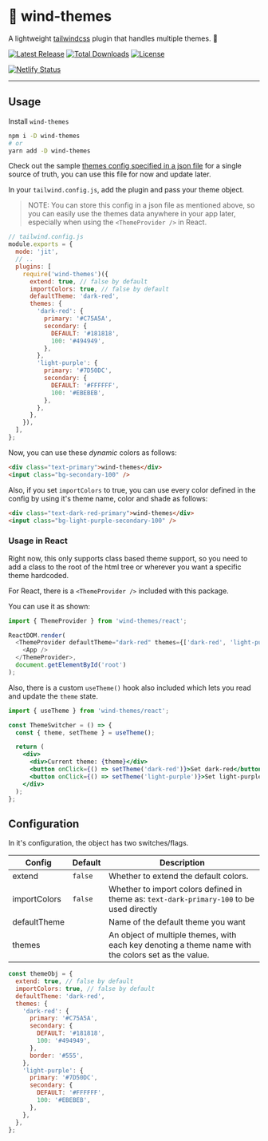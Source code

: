 # 🎨 wind-themes

A lightweight [tailwindcss](https://tailwindcss.com) plugin that handles multiple themes. 🎨

<p>

<a href="https://github.com/vaibhavshn/wind-themes/releases"><img src="https://img.shields.io/npm/v/wind-themes.svg" alt="Latest Release"></a>
<a href="https://www.npmjs.com/package/wind-themes"><img src="https://img.shields.io/npm/dt/wind-themes.svg" alt="Total Downloads"></a>
<a href="https://github.com/vaibhavshn/wind-themes/blob/main/packages/wind-themes/LICENSE"><img src="https://img.shields.io/npm/l/wind-themes.svg" alt="License"></a>

</p>

<a href="https://wind-themes.netlify.app"><img src="https://api.netlify.com/api/v1/badges/4db8f230-0b65-48d8-9205-989e99842a1c/deploy-status" alt="Netlify Status"/></a>

---

## Usage

Install `wind-themes`

```sh
npm i -D wind-themes
# or
yarn add -D wind-themes
```

Check out the sample [themes config specified in a json file](./packages/example/src/themes.json) for a single source of truth, you can use this file for now and update later.

In your `tailwind.config.js`, add the plugin and pass your theme object.

> NOTE: You can store this config in a json file as mentioned above, so you can easily use the themes data anywhere in your app later, especially when using the `<ThemeProvider />` in React.

```js
// tailwind.config.js
module.exports = {
  mode: 'jit',
  // ..
  plugins: [
    require('wind-themes')({
      extend: true, // false by default
      importColors: true, // false by default
      defaultTheme: 'dark-red',
      themes: {
        'dark-red': {
          primary: '#C75A5A',
          secondary: {
            DEFAULT: '#181818',
            100: '#494949',
          },
        },
        'light-purple': {
          primary: '#7D50DC',
          secondary: {
            DEFAULT: '#FFFFFF',
            100: '#EBEBEB',
          },
        },
      },
    }),
  ],
};
```

Now, you can use these _dynamic_ colors as follows:

```html
<div class="text-primary">wind-themes</div>
<input class="bg-secondary-100" />
```

Also, if you set `importColors` to true, you can use every color defined in the config by using it's theme name, color and shade as follows:

```html
<div class="text-dark-red-primary">wind-themes</div>
<input class="bg-light-purple-secondary-100" />
```

### Usage in React

Right now, this only supports class based theme support, so you need to add a class to the root of the html tree or wherever you want a specific theme hardcoded.

For React, there is a `<ThemeProvider />` included with this package.

You can use it as shown:

```js
import { ThemeProvider } from 'wind-themes/react';

ReactDOM.render(
  <ThemeProvider defaultTheme="dark-red" themes={['dark-red', 'light-purple']}>
    <App />
  </ThemeProvider>,
  document.getElementById('root')
);
```

Also, there is a custom `useTheme()` hook also included which lets you read and update the `theme` state.

```jsx
import { useTheme } from 'wind-themes/react';

const ThemeSwitcher = () => {
  const { theme, setTheme } = useTheme();

  return (
    <div>
      <div>Current theme: {theme}</div>
      <button onClick={() => setTheme('dark-red')}>Set dark-red</button>
      <button onClick={() => setTheme('light-purple')}>Set light-purple</button>
    </div>
  );
};
```

## Configuration

In it's configuration, the object has two switches/flags.

| Config       | Default | Description                                                                                         |
| ------------ | ------- | --------------------------------------------------------------------------------------------------- |
| extend       | `false` | Whether to extend the default colors.                                                               |
| importColors | `false` | Whether to import colors defined in theme as: `text-dark-primary-100` to be used directly           |
| defaultTheme |         | Name of the default theme you want                                                                  |
| themes       |         | An object of multiple themes, with each key denoting a theme name with the colors set as the value. |

```js
const themeObj = {
  extend: true, // false by default
  importColors: true, // false by default
  defaultTheme: 'dark-red',
  themes: {
    'dark-red': {
      primary: '#C75A5A',
      secondary: {
        DEFAULT: '#181818',
        100: '#494949',
      },
      border: '#555',
    },
    'light-purple': {
      primary: '#7D50DC',
      secondary: {
        DEFAULT: '#FFFFFF',
        100: '#EBEBEB',
      },
    },
  },
};
```
